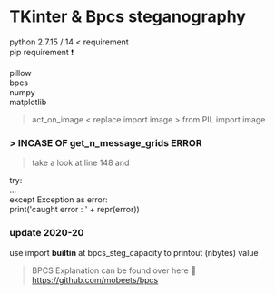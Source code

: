 # TKinter & Bpcs steganography

python 2.7.15 / 14 < requirement<br/>
pip requirement :exclamation:<br/>

pillow<br/>
bpcs<br/>
numpy<br/>
matplotlib<br/>

>act_on_image < replace import image > from PIL import image

### > INCASE OF get_n_message_grids ERROR

> take a look at line 148 and<br/>

 try:<br/>
 ... <br/>
 except Exception as error:<br/>
     print('caught error : ' + repr(error))<br/>

### update 2020-20
use import __builtin__ at bpcs_steg_capacity to printout (nbytes) value <br/>

> BPCS Explanation can be found over here
> :link: https://github.com/mobeets/bpcs

